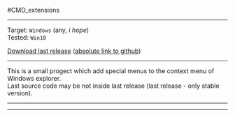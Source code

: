 #CMD_extensions
***
Target:	`Windows` (any, _i hope_)\
Tested:	`Win10`

[Download last release](/raw/master/CMD_extensions_release.exe) ([absolute link to github](https://github.com/mostovsky/-CMD_extensions-/raw/master/CMD_extensions_release.exe))
***
This is a small progect which add special menus to the context menu of Windows explorer.\
Last source code may be not inside last release (last release - only stable version).

***
***
